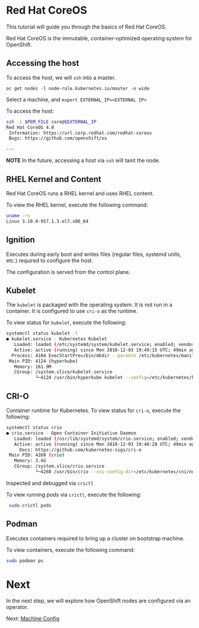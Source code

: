 # Red Hat CoreOS

This tutorial will guide you through the basics of Red Hat CoreOS.

Red Hat CoreOS is the immutable, container-optimized operating system for
OpenShift.

## Accessing the host

To access the host, we will `ssh` into a master.

```
oc get nodes -l node-role.kubernetes.io/master -o wide
```

Select a machine, and `export EXTERNAL_IP=<EXTERNAL IP>`

To access the host:

```sh
ssh -i $PEM_FILE core@$EXTERNAL_IP
Red Hat CoreOS 4.0
 Information: https://url.corp.redhat.com/redhat-coreos
 Bugs: https://github.com/openshift/os

---
```

**NOTE** In the future, accessing a host via `ssh` will taint the node.

## RHEL Kernel and Content

Red Hat CoreOS runs a RHEL kernel and uses RHEL content.

To view the RHEL kernel, execute the following command:

```sh
uname -rs
Linux 3.10.0-957.1.3.el7.x86_64
```

## Ignition

Executes during early boot and writes files (regular files, systemd units, etc.)
required to configure the host.

The configuration is served from the control plane.

## Kubelet

The `kubelet` is packaged with the operating system.  It is not run in a
container.  It is configured to use `cri-o` as the runtime.

To view status for `kubelet`, execute the following:

```sh
systemctl status kubelet -l
● kubelet.service - Kubernetes Kubelet
   Loaded: loaded (/etc/systemd/system/kubelet.service; enabled; vendor preset: enabled)
   Active: active (running) since Mon 2018-12-03 19:49:15 UTC; 49min ago
  Process: 4104 ExecStartPre=/bin/mkdir --parents /etc/kubernetes/manifests (code=exited, status=0/SUCCESS)
 Main PID: 4124 (hyperkube)
   Memory: 161.9M
   CGroup: /system.slice/kubelet.service
           └─4124 /usr/bin/hyperkube kubelet --config=/etc/kubernetes/kubelet.conf --bootstrap-kubeconfig=/etc/kubernetes/kubeconfig --rotate-certificates --kubeconfig=/var/lib/kubelet/kubeconfig --container-runtime=remote --container-runtime-endpoint=/var/run/crio/crio.sock --allow-privileged --node-labels=node-role.kubernetes.io/master --minimum-container-ttl-duration=6m0s --client-ca-file=/etc/kubernetes/ca.crt --cloud-provider=aws --anonymous-auth=false --register-with-taints=node-role.kubernetes.io/master=:NoSchedule
```

## CRI-O
Container runtime for Kubernetes. To view status for `cri-o`, execute the
following:

```sh
systemctl status crio
● crio.service - Open Container Initiative Daemon
   Loaded: loaded (/usr/lib/systemd/system/crio.service; enabled; vendor preset: enabled)
   Active: active (running) since Mon 2018-12-03 19:48:28 UTC; 49min ago
     Docs: https://github.com/kubernetes-sigs/cri-o
 Main PID: 4268 (crio)
   Memory: 3.4G
   CGroup: /system.slice/crio.service
           └─4268 /usr/bin/crio --cni-config-dir=/etc/kubernetes/cni/net.d --cni-plugin-dir=/var/lib/cni/bin
```

Inspected and debugged via `crictl`

To view running pods via `crictl`, execute the following:

```sh
 sudo crictl pods
```

## Podman

Executes containers required to bring up a cluster on bootstrap machine.

To view containers, execute the following command:

```sh
sudo podman ps
```

# Next

In the next step, we will explore how OpenShift nodes are configured via an
operator.

Next: [Machine Config](03-machine-config.md)
